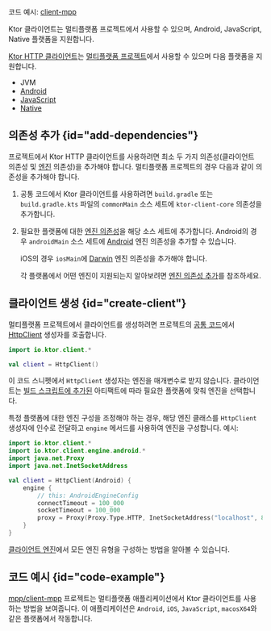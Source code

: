 [//]: # (title: 멀티플랫폼)

<tldr>
<p>
코드 예시: <a href="https://github.com/ktorio/ktor-samples/tree/main/client-mpp">client-mpp</a>
</p>
</tldr>

<link-summary>
Ktor 클라이언트는 멀티플랫폼 프로젝트에서 사용할 수 있으며, Android, JavaScript, Native 플랫폼을 지원합니다.
</link-summary>

[Ktor HTTP 클라이언트](client-create-and-configure.md)는 [멀티플랫폼 프로젝트](https://kotlinlang.org/docs/multiplatform.html)에서 사용할 수 있으며 다음 플랫폼을 지원합니다.
* JVM
* [Android](https://kotlinlang.org/docs/android-overview.html)
* [JavaScript](https://kotlinlang.org/docs/js-overview.html)
* [Native](https://kotlinlang.org/docs/native-overview.html)

## 의존성 추가 {id="add-dependencies"}
프로젝트에서 Ktor HTTP 클라이언트를 사용하려면 최소 두 가지 의존성(클라이언트 의존성 및 [엔진](client-engines.md) 의존성)을 추가해야 합니다. 멀티플랫폼 프로젝트의 경우 다음과 같이 의존성을 추가해야 합니다.
1. 공통 코드에서 Ktor 클라이언트를 사용하려면 `build.gradle` 또는 `build.gradle.kts` 파일의 `commonMain` 소스 세트에 `ktor-client-core` 의존성을 추가합니다.
   <var name="platform_name" value="common"/>
   <var name="artifact_name" value="ktor-client-core"/>
   <Tabs group="languages">
       <TabItem title="Gradle (Kotlin)" group-key="kotlin">
           <code-block lang="Kotlin" code="               val %platform_name%Main by getting {&#10;                   dependencies {&#10;                       implementation(&quot;io.ktor:%artifact_name%:$ktor_version&quot;)&#10;                   }&#10;               }"/>
       </TabItem>
       <TabItem title="Gradle (Groovy)" group-key="groovy">
           <code-block lang="Groovy" code="               %platform_name%Main {&#10;                   dependencies {&#10;                       implementation &quot;io.ktor:%artifact_name%:$ktor_version&quot;&#10;                   }&#10;               }"/>
       </TabItem>
   </Tabs>
2. 필요한 플랫폼에 대한 [엔진 의존성](client-engines.md#dependencies)을 해당 소스 세트에 추가합니다. Android의 경우 `androidMain` 소스 세트에 [Android](client-engines.md#android) 엔진 의존성을 추가할 수 있습니다.
   <var name="platform_name" value="android"/>
   <var name="artifact_name" value="ktor-client-android"/>
   <Tabs group="languages">
       <TabItem title="Gradle (Kotlin)" group-key="kotlin">
           <code-block lang="Kotlin" code="               val %platform_name%Main by getting {&#10;                   dependencies {&#10;                       implementation(&quot;io.ktor:%artifact_name%:$ktor_version&quot;)&#10;                   }&#10;               }"/>
       </TabItem>
       <TabItem title="Gradle (Groovy)" group-key="groovy">
           <code-block lang="Groovy" code="               %platform_name%Main {&#10;                   dependencies {&#10;                       implementation &quot;io.ktor:%artifact_name%:$ktor_version&quot;&#10;                   }&#10;               }"/>
       </TabItem>
   </Tabs>
   
   iOS의 경우 `iosMain`에 [Darwin](client-engines.md#darwin) 엔진 의존성을 추가해야 합니다.
   <var name="platform_name" value="ios"/>
   <var name="artifact_name" value="ktor-client-darwin"/>
   <Tabs group="languages">
       <TabItem title="Gradle (Kotlin)" group-key="kotlin">
           <code-block lang="Kotlin" code="               val %platform_name%Main by getting {&#10;                   dependencies {&#10;                       implementation(&quot;io.ktor:%artifact_name%:$ktor_version&quot;)&#10;                   }&#10;               }"/>
       </TabItem>
       <TabItem title="Gradle (Groovy)" group-key="groovy">
           <code-block lang="Groovy" code="               %platform_name%Main {&#10;                   dependencies {&#10;                       implementation &quot;io.ktor:%artifact_name%:$ktor_version&quot;&#10;                   }&#10;               }"/>
       </TabItem>
   </Tabs>
   
   각 플랫폼에서 어떤 엔진이 지원되는지 알아보려면 [엔진 의존성 추가](client-engines.md#dependencies)를 참조하세요.

## 클라이언트 생성 {id="create-client"}
멀티플랫폼 프로젝트에서 클라이언트를 생성하려면 프로젝트의 [공통 코드](https://kotlinlang.org/docs/mpp-discover-project.html#source-sets)에서 [HttpClient](https://api.ktor.io/ktor-client/ktor-client-core/io.ktor.client/-http-client/index.html) 생성자를 호출합니다.

```kotlin
import io.ktor.client.*

val client = HttpClient()
```

이 코드 스니펫에서 `HttpClient` 생성자는 엔진을 매개변수로 받지 않습니다. 클라이언트는 [빌드 스크립트에 추가된](#add-dependencies) 아티팩트에 따라 필요한 플랫폼에 맞춰 엔진을 선택합니다. 

특정 플랫폼에 대한 엔진 구성을 조정해야 하는 경우, 해당 엔진 클래스를 `HttpClient` 생성자에 인수로 전달하고 `engine` 메서드를 사용하여 엔진을 구성합니다. 예시:
```kotlin
import io.ktor.client.*
import io.ktor.client.engine.android.*
import java.net.Proxy
import java.net.InetSocketAddress

val client = HttpClient(Android) {
    engine {
        // this: AndroidEngineConfig
        connectTimeout = 100_000
        socketTimeout = 100_000
        proxy = Proxy(Proxy.Type.HTTP, InetSocketAddress("localhost", 8080))
    }
}
```

[클라이언트 엔진](client-engines.md)에서 모든 엔진 유형을 구성하는 방법을 알아볼 수 있습니다.

## 코드 예시 {id="code-example"}

[mpp/client-mpp](https://github.com/ktorio/ktor-samples/tree/main/client-mpp) 프로젝트는 멀티플랫폼 애플리케이션에서 Ktor 클라이언트를 사용하는 방법을 보여줍니다. 이 애플리케이션은 `Android`, `iOS`, `JavaScript`, `macosX64`와 같은 플랫폼에서 작동합니다.